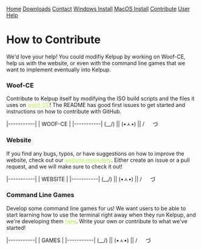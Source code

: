 <a href="../Home/index.html" class="btn">Home</a> <a href="../Instructions/Releases.html" class="btn">Downloads</a> <a href="../Contact/contact.html" class="btn">Contact</a> <a href="../Instructions/WindowsDownload.html" class="btn">Windows Install</a> <a href="../Instructions/MacDownload.html" class="btn">MacOS Install</a> <a href="../Contribute/contribute.html" class="btn">Contribute</a> <a href="../User/user.html" class="btn">User Help</a> 

# How to Contribute
We'd love your help! You could modifiy Kelpup by working on Woof-CE, help us with the website, or even with the command line games that we want to implement eventually into Kelpup.

### Woof-CE
Contribute to Kelpup itself by modifying the ISO build scripts and the files it uses on <a href="https://github.com/kelpup/woof-CE#contribute" style="color: #b5e853; text-decoration: underline;text-decoration-style: dotted;">woof-CE</a>! The README has good first issues to get started and instructions on how to contribute with GitHub.

|-----------|
| WOOF-CE   |
|-----------|
(\__/) ||
(•ㅅ•) ||
/ 　 づ

### Website
If you find any bugs, typos, or have suggestions on how to improve the website, check out our <a href="https://github.com/kelpup/kelpup.github.io" style="color: #b5e853; text-decoration: underline;text-decoration-style: dotted;">website repository</a>. Either create an issue or a pull request, and we will make sure to check it out!

|-----------|
| WEBSITE   |
|-----------|
(\__/) ||
(•ㅅ•) ||
/ 　 づ

### Command Line Games
Develop some command line games for us! We want users to be able to start learning how to use the terminal right away when they run Kelpup, and we're developing them <a href="https://github.com/kelpup/command-line-games" style="color: #b5e853; text-decoration: underline;text-decoration-style: dotted;">here</a>. Write your own or contribute to what we've started!

|-----------|
| GAMES     |
|-----------|
(\__/) ||
(•ㅅ•) ||
/ 　 づ

